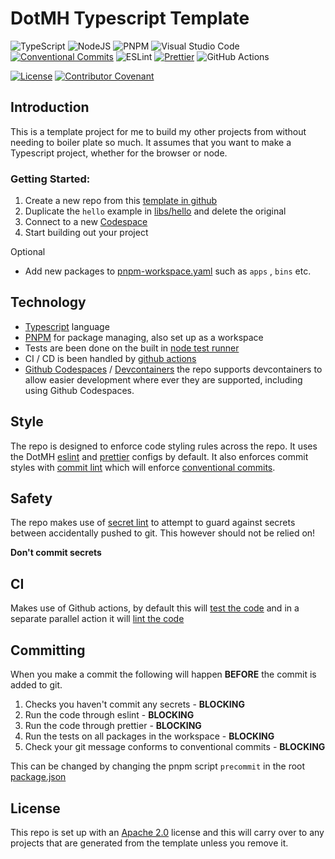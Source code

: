 # DotMH Typescript Template

![TypeScript](https://img.shields.io/badge/typescript-%23007ACC.svg?style=for-the-badge&logo=typescript&logoColor=white)
![NodeJS](https://img.shields.io/badge/node.js-6DA55F?style=for-the-badge&logo=node.js&logoColor=white)
![PNPM](https://img.shields.io/badge/pnpm-%234a4a4a.svg?style=for-the-badge&logo=pnpm&logoColor=f69220)
![Visual Studio Code](https://img.shields.io/badge/Visual%20Studio%20Code-0078d7.svg?style=for-the-badge&logo=visual-studio-code&logoColor=white)
[![Conventional Commits](https://img.shields.io/badge/Conventional%20Commits-%23FE5196?style=for-the-badge&logo=conventionalcommits&logoColor=white)](https://conventionalcommits.org)
![ESLint](https://img.shields.io/badge/ESLint-4B3263?style=for-the-badge&logo=eslint&logoColor=white)
[![Prettier](https://img.shields.io/badge/Prettier-F7B93E?style=for-the-badge&logo=prettier&logoColor=black)](https://prettier.io/)
![GitHub Actions](https://img.shields.io/badge/github%20actions-%232671E5.svg?style=for-the-badge&logo=githubactions&logoColor=white)

[![License](https://img.shields.io/badge/License-Apache_2.0-blue.svg?style=for-the-badge&)](https://opensource.org/licenses/Apache-2.0)
[![Contributor Covenant](https://img.shields.io/badge/Contributor%20Covenant-2.1-4baaaa.svg?style=for-the-badge&)](code_of_conduct.md)

## Introduction

This is a template project for me to build my other projects from without needing to boiler plate
so much. It assumes that you want to make a Typescript project, whether for the browser or node.

### Getting Started:

1. Create a new repo from this
   [template in github](https://docs.github.com/en/repositories/creating-and-managing-repositories/creating-a-repository-from-a-template)
2. Duplicate the `hello` example in [libs/hello](libs/hello) and delete the original
3. Connect to a new [Codespace](https://docs.github.com/en/codespaces/getting-started/quickstart)
4. Start building out your project

Optional

- Add new packages to [pnpm-workspace.yaml](pnpm-workspace.yaml) such as `apps` , `bins` etc.

## Technology

- [Typescript](https://www.typescriptlang.org/) language
- [PNPM](https://pnpm.io/) for package managing, also set up as a workspace
- Tests are been done on the built in [node test runner](https://nodejs.org/docs/latest-v18.x/api/test.html)
- CI / CD is been handled by [github actions](https://docs.github.com/en/actions/automating-builds-and-tests/building-and-testing-nodejs)
- [Github Codespaces](https://github.com/features/codespaces) / [Devcontainers](https://containers.dev)
  the repo supports devcontainers to allow easier development where ever they are supported, including
  using Github Codespaces.

## Style

The repo is designed to enforce code styling rules across the repo. It uses the DotMH
[eslint](https://github.com/dotmh/linting/blob/main/packages/eslint-config-ts/index.js) and
[prettier](https://github.com/dotmh/linting/blob/main/packages/prettier-config/index.json)
configs by default. It also enforces commit styles with [commit lint](https://commitlint.js.org/) which
will enforce [conventional commits](https://www.conventionalcommits.org/en/v1.0.0/).

## Safety

The repo makes use of [secret lint](https://github.com/secretlint/secretlint) to attempt to guard against secrets between accidentally pushed to git. This however should not be relied on!

**Don't commit secrets**

## CI

Makes use of Github actions, by default this will [test the code](.github/workflows/test-actions.yml) and
in a separate parallel action it will [lint the code](.github/workflows/lint-actions.yml)

## Committing

When you make a commit the following will happen **BEFORE** the commit is added to git.

1. Checks you haven't commit any secrets - **BLOCKING**
2. Run the code through eslint - **BLOCKING**
3. Run the code through prettier - **BLOCKING**
4. Run the tests on all packages in the workspace - **BLOCKING**
5. Check your git message conforms to conventional commits - **BLOCKING**

This can be changed by changing the pnpm script `precommit` in the root [package.json](package.json#L16)

## License

This repo is set up with an [Apache 2.0](https://opensource.org/license/apache-2-0) license and this will carry over to any projects that are
generated from the template unless you remove it.
